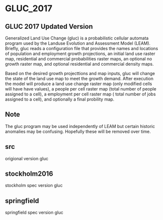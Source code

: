 # GLUC_2017
## GLUC 2017 Updated Version

Generalized Land Use Change (gluc) is a probabilistic cellular automata
program used by the Landuse Evolution and Assessment Model (LEAM). Briefly,
gluc reads a configuration file that provides the names and locations 
of population and employment growth projections, an initial land use
raster map, residential and commercial probabilities raster maps, an
optional no growth raster map, and optional residential and commercial
density maps.

Based on the desired growth projecttions and map inputs, gluc will change
the state of the land use map to meet the growth demand. After execution
the model will produce a land use change raster map (only modified
cells will have have values), a people per cell raster map (total 
number of people assigned to a cell), a employment per cell raster map (
total number of jobs assigned to a cell), and optionally a final
probility map.

## Note
The gluc program may be used independently of LEAM but certain historic
anomalies may be confusing.  Hopefully these will be removed over time.

## src
origional version gluc

## stockholm2016
stockholm spec version gluc

## springfield
springfield spec version gluc
